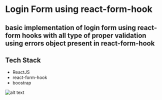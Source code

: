 # Login Form using react-form-hook

## basic implementation of login form using react-form hooks with all type of proper validation using errors object present in react-form-hook

## Tech Stack

<ul>
    <li>ReactJS</li>
    <li>react-form-hook</li>
    <li>boostrap</li>
</ul>

![alt text]("./Login_validations.gif)

